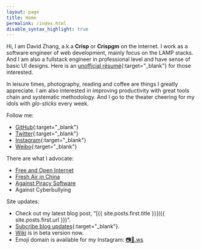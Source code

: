 ```yaml
---
layout: page
title: Home
permalink: /index.html
disable_syntax_highlight: true
---
```

Hi, I am David Zhang, a.k.a __Crisp__ or __Crispgm__ on the internet. I work as a software engineer of web development, mainly focus on the LAMP stacks. And I am also a fullstack engineer in professional level and have sense of basic UI designs. Here is an [unofficial résumé](https://crispgm.com/resume/){:target="_blank"} for those interested.

In leisure times, photography, reading and coffee are things I greatly appreciate. I am also interested in improving productivity with great tools chain and systematic methodology. And I go to the theater cheering for my idols with _glo-sticks_ every week.

Follow me:

* [GitHub](https://github.com/crispgm){:target="_blank"}
* [Twitter](https://twitter.com/crispgm){:target="_blank"}
* [Instagram](https://instagram.com/crispgm){:target="_blank"}
* [Weibo](http://weibo.com/crispgm){:target="_blank"}

There are what I advocate:

* [Free and Open Internet](https://www.google.com/intl/en/takeaction/)
* [Fresh Air in China](/page/environment-pollution-in-a-photographer-view.html)
* [Against Piracy Software](/page/piracy-software-or-app.html)
* Against Cyberbullying

Site updates:

* Check out my latest blog post, "[{{ site.posts.first.title }}]({{ site.posts.first.url }})".
* [Subcribe blog updates](feed.xml){:target="_blank"}.
* [Wiki](/wiki/) is in beta version now.
* Emoji domain is available for my Instagram: [📷🌌.ws](http://📷🌌.ws )